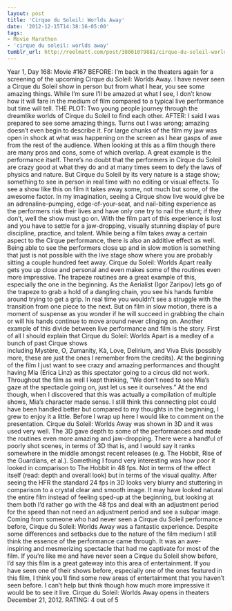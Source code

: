 ```yaml
---
layout: post
title: 'Cirque du Soleil: Worlds Away'
date: '2012-12-15T14:38:16-05:00'
tags:
- Movie Marathon
- 'cirque du soleil: worlds away'
tumblr_url: http://reelmatt.com/post/38001079881/cirque-du-soleil-worlds-away
---
```

Year 1, Day 168: Movie #167
BEFORE: I’m back in the theaters again for a screening of the upcoming Cirque du Soleil: Worlds Away. I have never seen a Cirque du Soleil show in person but from what I hear, you see some amazing things. While I’m sure I’ll be amazed at what I see, I don’t know how it will fare in the medium of film compared to a typical live performance but time will tell.
THE PLOT: Two young people journey through the dreamlike worlds of Cirque du Soleil to find each other.
AFTER: I said I was prepared to see some amazing things. Turns out I was wrong; amazing doesn’t even begin to describe it. For large chunks of the film my jaw was open in shock at what was happening on the screen as I hear gasps of awe from the rest of the audience.
When looking at this as a film though there are many pros and cons, some of which overlap. A great example is the performance itself. There’s no doubt that the performers in Cirque du Soleil are crazy good at what they do and at many times seem to defy the laws of physics and nature. But Cirque du Soleil by its very nature is a stage show; something to see in person in real time with no editing or visual effects. To see a show like this on film it takes away some, not much but some, of the awesome factor. In my imagination, seeing a Cirque show live would give be an adrenaline-pumping, edge-of-your-seat, and nail-biting experience as the performers risk their lives and have only one try to nail the stunt; if they don’t, well the show must go on. With the film part of this experience is lost and you have to settle for a jaw-dropping, visually stunning display of pure discipline, practice, and talent.
While being a film takes away a certain aspect to the Cirque performance, there is also an additive effect as well. Being able to see the performers close up and in slow motion is something that just is not possible with the live stage show where you are probably sitting a couple hundred feet away. Cirque du Soleil: Worlds Apart really gets you up close and personal and even makes some of the routines even more impressive. The trapeze routines are a great example of this, especially the one in the beginning. As the Aerialist (Igor Zaripov) lets go of the trapeze to grab a hold of a dangling chain, you see his hands fumble around trying to get a grip. In real time you wouldn’t see a struggle with the transition from one piece to the next. But on film in slow motion, there is a moment of suspense as you wonder if he will succeed in grabbing the chain or will his hands continue to move around never clinging on.
Another example of this divide between live performance and film is the story. First of all I should explain that Cirque du Soleil: Worlds Apart is a medley of a bunch of past Cirque shows including Mystère, O, Zumanity, Kà, Love, Delirium, and Viva Elvis (possibly more, these are just the ones I remember from the credits). At the beginning of the film I just want to see crazy and amazing performances and thought having Mia (Erica Linz) as this spectator going to a circus did not work. Throughout the film as well I kept thinking, “We don’t need to see Mia’s gaze at the spectacle going on, just let us see it ourselves.” At the end though, when I discovered that this was actually a compilation of multiple shows, Mia’s character made sense. I still think this connecting plot could have been handled better but compared to my thoughts in the beginning, I grew to enjoy it a little.
Before I wrap up here I would like to comment on the presentation. Cirque du Soleil: Worlds Away was shown in 3D and it was used very well. The 3D gave depth to some of the performances and made the routines even more amazing and jaw-dropping. There were a handful of poorly shot scenes, in terms of 3D that is, and I would say it ranks somewhere in the middle amongst recent releases (e.g. The Hobbit, Rise of the Guardians, et al.). Something I found very interesting was how poor it looked in comparison to The Hobbit in 48 fps. Not in terms of the effect itself (read: depth and overall look) but in terms of the visual quality. After seeing the HFR the standard 24 fps in 3D looks very blurry and stuttering in comparison to a crystal clear and smooth image. It may have looked natural the entire film instead of feeling sped-up at the beginning, but looking at them both I’d rather go with the 48 fps and deal with an adjustment period for the speed than not need an adjustment period and see a subpar image.
Coming from someone who had never seen a Cirque du Soleil performance before, Cirque du Soleil: Worlds Away was a fantastic experience. Despite some differences and setbacks due to the nature of the film medium I still think the essence of the performance came through. It was an awe-inspiring and mesmerizing spectacle that had me captivate for most of the film. If you’re like me and have never seen a Cirque du Soleil show before, I’d say this film is a great gateway into this area of entertainment. If you have seen one of their shows before, especially one of the ones featured in this film, I think you’ll find some new areas of entertainment that you haven’t seen before. I can’t help but think though how much more impressive it would be to see it live.
Cirque du Soleil: Worlds Away opens in theaters December 21, 2012.
RATING: 4 out of 5
